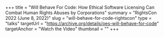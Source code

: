 +++
title = "Will Behave For Code: How Ethical Software Licensing Can Combat Human Rights Abuses by Corporations"
summary = "RightsCon 2022 (June 8, 2022)"
slug = "will-behave-for-code-rightscon"
type = "talks"
targetUrl = "https://archive.org/details/oes-will-behave-for-code"
targetAnchor = "Watch the Video"
thumbnail = ""
+++
